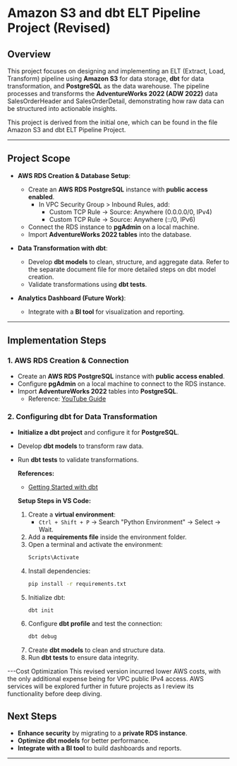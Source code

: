 # Amazon S3 and dbt ELT Pipeline Project (Revised)

## Overview
This project focuses on designing and implementing an ELT (Extract, Load, Transform) pipeline using **Amazon S3** for data storage, **dbt** for data transformation, and **PostgreSQL** as the data warehouse. The pipeline processes and transforms the **AdventureWorks 2022 (ADW 2022)** data SalesOrderHeader and SalesOrderDetail, demonstrating how raw data can be structured into actionable insights.

This project is derived from the initial one, which can be found in the file Amazon S3 and dbt ELT Pipeline Project.

---

## Project Scope

- **AWS RDS Creation & Database Setup**:  
  - Create an **AWS RDS PostgreSQL** instance with **public access enabled**.  
     - In VPC Security Group > Inbound Rules, add:
        - Custom TCP Rule → Source: Anywhere (0.0.0.0/0, IPv4)
        - Custom TCP Rule → Source: Anywhere (::/0, IPv6)
  - Connect the RDS instance to **pgAdmin** on a local machine.  
  - Import **AdventureWorks 2022 tables** into the database.  

- **Data Transformation with dbt**:  
  - Develop **dbt models** to clean, structure, and aggregate data.  Refer to the separate document file for more detailed steps on dbt model creation.
  - Validate transformations using **dbt tests**.  

- **Analytics Dashboard (Future Work)**:  
  - Integrate with a **BI tool** for visualization and reporting.  

---

## Implementation Steps

### 1. AWS RDS Creation & Connection
- Create an **AWS RDS PostgreSQL** instance with **public access enabled**.
- Configure **pgAdmin** on a local machine to connect to the RDS instance.
- Import **AdventureWorks 2022** tables into **PostgreSQL**.
  - Reference: [YouTube Guide](https://www.youtube.com/watch?v=I_fTQTsz2nQ)

### 2. Configuring dbt for Data Transformation
- **Initialize a dbt project** and configure it for **PostgreSQL**.
- Develop **dbt models** to transform raw data.
- Run **dbt tests** to validate transformations.

  **References:**
  - [Getting Started with dbt](https://medium.com/@suffyan.asad1/getting-started-with-dbt-data-build-tool-a-beginners-guide-to-building-data-transformations-28e335be5f7e)

  **Setup Steps in VS Code:**
  1. Create a **virtual environment**:
     - `Ctrl + Shift + P` → Search "Python Environment" → Select → Wait.
  2. Add a **requirements file** inside the environment folder.
  3. Open a terminal and activate the environment:
     ```bash
     Scripts\Activate
     ```
  4. Install dependencies:
     ```bash
     pip install -r requirements.txt
     ```
  5. Initialize dbt:
     ```bash
     dbt init
     ```
  6. Configure **dbt profile** and test the connection:
     ```bash
     dbt debug
     ```
  7. Create **dbt models** to clean and structure data.
  8. Run **dbt tests** to ensure data integrity.
     
---Cost Optimization
This revised version incurred lower AWS costs, with the only additional expense being for VPC public IPv4 access. AWS services will be explored further in future projects as I review its functionality before deep diving.


## Next Steps
- **Enhance security** by migrating to a **private RDS instance**.
- **Optimize dbt models** for better performance.
- **Integrate with a BI tool** to build dashboards and reports.

---
